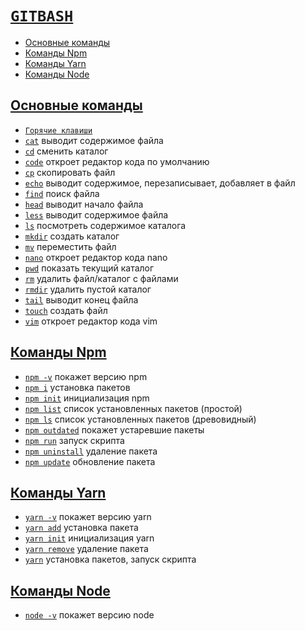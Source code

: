 # [`GITBASH`](../index.md)

- [Основные команды](#основные-команды)
- [Команды Npm](#команды-npm)
- [Команды Yarn](#команды-yarn)
- [Команды Node](#команды-node)

## [Основные команды](#)

- [`Горячие клавиши`](<./Горячие клавиши.md>)
- [`cat`](./cat.md) выводит содержимое файла
- [`cd`](./cd.md) сменить каталог
- [`code`](./code.md) откроет редактор кода по умолчанию
- [`cp`](./cp.md) скопировать файл
- [`echo`](./echo.md) выводит содержимое, перезаписывает, добавляет в файл
- [`find`](./find.md) поиск файла
- [`head`](./head.md) выводит начало файла
- [`less`](./less.md) выводит содержимое файла
- [`ls`](./ls.md) посмотреть содержимое каталога
- [`mkdir`](./mkdir.md) создать каталог
- [`mv`](./mv.md) переместить файл
- [`nano`](./nano.md) откроет редактор кода nano
- [`pwd`](./pwd.md) показать текущий каталог
- [`rm`](./rm.md) удалить файл/каталог с файлами
- [`rmdir`](./rmdir.md) удалить пустой каталог
- [`tail`](./tail.md) выводит конец файла
- [`touch`](./touch.md) создать файл
- [`vim`](./vim.md) откроет редактор кода vim

## [Команды Npm](#)

- [`npm -v`](<./npm -v.md>) покажет версию npm
- [`npm i`](<./npm i.md>) установка пакетов
- [`npm init`](<./npm init.md>) инициализация npm
- [`npm list`](<./npm list.md>) список установленных пакетов (простой)
- [`npm ls`](<./npm ls.md>) список установленных пакетов (древовидный)
- [`npm outdated`](<./npm outdated.md>) покажет устаревшие пакеты
- [`npm run`](<./npm run.md>) запуск скрипта
- [`npm uninstall`](<./npm uninstall.md>) удаление пакета
- [`npm update`](<./npm update.md>) обновление пакета

## [Команды Yarn](#)

- [`yarn -v`](<./yarn -v.md>) покажет версию yarn
- [`yarn add`](<./yarn add.md>) установка пакета
- [`yarn init`](<./yarn init.md>) инициализация yarn
- [`yarn remove`](<./yarn remove.md>) удаление пакета
- [`yarn`](./yarn.md) установка пакетов, запуск скрипта

## [Команды Node](#)

- [`node -v`](<./node -v.md>) покажет версию node
